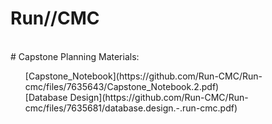 # Run//CMC
<br>
# Capstone Planning Materials:
<br>
<ul>[Capstone_Notebook](https://github.com/Run-CMC/Run-cmc/files/7635643/Capstone_Notebook.2.pdf)
<br>
[Database Design](https://github.com/Run-CMC/Run-cmc/files/7635681/database.design.-.run-cmc.pdf)
